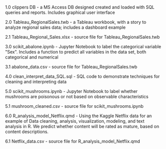 1.0 clippers DB - a MS Access DB designed created and loaded with SQL queries and reports. Includes graphical user interface

2.0 Tableau_RegionalSales.twb - a Tableau workbook, with a story to analyze regional sales data; includes a dashboard example

2.1 Tableau_Regional_Sales.xlsx - source file for Tableau_RegionalSales.twb

3.0 scikit_abalone.ipynb - Jupyter Notebook to label the categorical variable "Sex". Includes a function to predict all variables in the data set, both categorical and numerical

3.1 abalone_data.csv - source file for Tableau_RegionalSales.twb

4.0 clean_interpret_data_SQL.sql - SQL code to demonstrate techniques for cleaning and interpreting data

5.0 scikit_mushrooms.ipynb - Jupyter Notebook to label whether mushrooms are poisonous or not based on observable characteristics

5.1 mushroom_cleaned.csv - source file for scikit_mushrooms.ipynb

6.0 R_analysis_model_Netflix.qmd - Using the Kaggle Netflix data for an example of Data cleaning, analysis, visualization, modeling, and text analysis in R. We predict whether content will be rated as mature, based on content descriptions. 

6.1 Netflix_data.csv -  source file for R_analysis_model_Netflix.qmd
